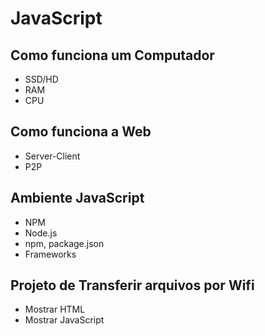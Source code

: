 # JavaScript

## Como funciona um Computador

- SSD/HD
- RAM
- CPU

## Como funciona a Web

- Server-Client
- P2P

## Ambiente JavaScript

- NPM
- Node.js
- npm, package.json
- Frameworks

## Projeto de Transferir arquivos por Wifi

- Mostrar HTML
- Mostrar JavaScript
